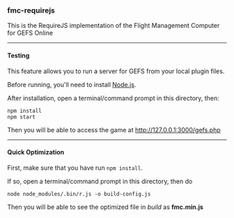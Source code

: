 ### fmc-requirejs
This is the RequireJS implementation of the Flight Management Computer for GEFS Online


----
#### Testing
This feature allows you to run a server for GEFS from your local plugin files.

Before running, you'll need to install [Node.js](http://nodejs.org).

After installation, open a terminal/command prompt in this directory, then:
```
npm install
npm start
```
Then you will be able to access the game at <http://127.0.0.1:3000/gefs.php>

----
#### Quick Optimization
First, make sure that you have run `npm install`.

If so, open a terminal/command prompt in this directory, then do
```
node node_modules/.bin/r.js -o build-config.js
```
Then you will be able to see the optimized file in *build* as **fmc.min.js**
